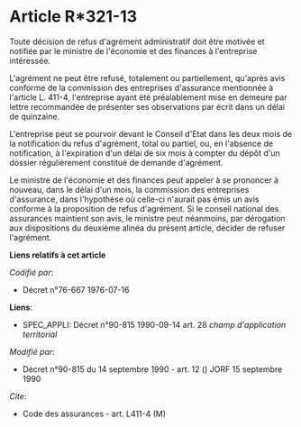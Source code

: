 # Article R*321-13

Toute décision de refus d'agrément administratif doit être motivée et notifiée par le ministre de l'économie et des finances
à l'entreprise intéressée.

L'agrément ne peut être refusé, totalement ou partiellement, qu'après avis conforme de la commission des entreprises
d'assurance mentionnée à l'article L. 411-4, l'entreprise ayant été préalablement mise en demeure par lettre recommandée de
présenter ses observations par écrit dans un délai de quinzaine.

L'entreprise peut se pourvoir devant le Conseil d'Etat dans les deux mois de la notification du refus d'agrément, total ou
partiel, ou, en l'absence de notification, à l'expiration d'un délai de six mois à compter du dépôt d'un dossier
régulièrement constitué de demande d'agrément.

Le ministre de l'économie et des finances peut appeler à se prononcer à nouveau, dans le délai d'un mois, la commission des
entreprises d'assurance, dans l'hypothèse où celle-ci n'aurait pas émis un avis conforme à la proposition de refus
d'agrément. Si le conseil national des assurances maintient son avis, le ministre peut néanmoins, par dérogation aux
dispositions du deuxième alinéa du présent article, décider de refuser l'agrément.

**Liens relatifs à cet article**

_Codifié par_:

  - Décret n°76-667 1976-07-16

**Liens**:

  - SPEC_APPLI: Décret n°90-815 1990-09-14 art. 28 *champ d'application territorial*

_Modifié par_:

  - Décret n°90-815 du 14 septembre 1990 - art. 12 () JORF 15 septembre 1990

_Cite_:

  - Code des assurances - art. L411-4 (M)
